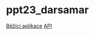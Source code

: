 # ppt23_darsamar
[Běžící aplikace](https://marekdarsa.github.io/ppt23_darsamar/)
[API](https://ppt23-darsamar.azurewebsites.net/vybaveni)
